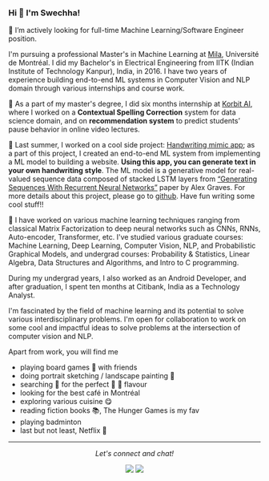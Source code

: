 ### Hi 👋 I'm Swechha!

🔭 I’m actively looking for full-time Machine Learning/Software Engineer position.

I'm pursuing a professional Master's in Machine Learning at [Mila](https://mila.quebec/en/person/swechha/), Université de Montréal. I did my Bachelor's in Electrical Engineering from IITK (Indian Institute of Technology Kanpur), India, in 2016. I have two years of experience building end-to-end ML systems in Computer Vision and NLP domain through various internships and course work. 

:pushpin: As a part of my master's degree, I did six months internship at [Korbit AI](https://www.linkedin.com/company/korbit-ai/), where I worked on a **Contextual Spelling Correction** system for data science domain, and on **recommendation system** to predict students’ pause behavior in online video lectures.

:pushpin: Last summer, I worked on a cool side project: [Handwriting mimic app](https://youtu.be/Ghsb3w0QACI); as a part of this project, I created an end-to-end ML system from implementing a ML model to building a website. **Using this app, you can generate text in your own handwriting style**. The ML model is a generative model for real-valued sequence data composed of stacked LSTM layers from [“Generating Sequences With Recurrent Neural Networks”](https://arxiv.org/pdf/1308.0850.pdf) paper by Alex Graves. For more details about this project, please go to [github](https://github.com/swechhachoudhary/Handwriting-synthesis). Have fun writing some cool stuff!!

:pushpin: I have worked on various machine learning techniques ranging from classical Matrix Factorization to deep neural networks such as CNNs, RNNs, Auto-encoder, Transformer, etc. I've studied various graduate courses: Machine Learning, Deep Learning, Computer Vision, NLP, and Probabilistic Graphical Models, and undergrad courses: Probability & Statistics, Linear Algebra, Data Structures and Algorithms, and Intro to C programming.

During my undergrad years, I also worked as an Android Developer, and after graduation, I spent ten months at Citibank, India as a Technology Analyst.

I'm fascinated by the field of machine learning and its potential to solve various interdisciplinary problems. I'm open for collaboration to work on some cool and impactful ideas to solve problems at the intersection of computer vision and NLP. 


Apart from work, you will find me
* playing board games :game_die: with friends
* doing portrait sketching / landscape painting :art:
* searching :telescope: for the perfect :icecream: :ice_cream: flavour
* looking for the best café in Montréal
* exploring various cuisine :yum:
* reading fiction books :books:, The Hunger Games is my fav
* playing badminton
* last but not least, Netflix :movie_camera:
-------
<p align="center">
  <i>Let's connect and chat!</i>

  <p align="center">
    <a href="https://www.linkedin.com/in/swechha-71a76990/" alt="Linkedin"><img src="https://raw.githubusercontent.com/jayehernandez/jayehernandez/3f5402efef9a0ae89211a6e04609558e862ca616/readme/linkedin-fill.svg"></a>
    <a href="mailto:swechha16.05@gmail.com" alt="Contact me"><img src="https://raw.githubusercontent.com/jayehernandez/jayehernandez/3f5402efef9a0ae89211a6e04609558e862ca616/readme/mail-fill.svg"></a>
</p>



